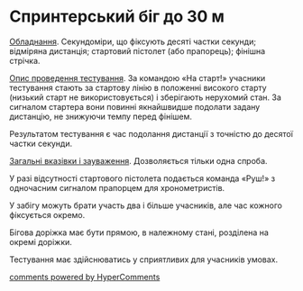 <div id="hypercomments_widget" class="js-hypercomments-widget invisible"></div>

# Спринтерський біг до 30 м

<u>Обладнання</u>. Секундоміри, що фіксують десяті частки секунди; відміряна дистанція; стартовий пістолет (або прапорець); фінішна стрічка.

<u>Опис проведення тестування</u>. За командою «На старт!» учасники тестування стають за стартову лінію в положенні високого старту (низький старт не використовується) і зберігають нерухомий стан. За сигналом стартера вони повинні якнайшвидше подолати задану дистанцію, не знижуючи темпу перед фінішем.

Результатом тестування є час подолання дистанції з точністю до десятої частки секунди.

<u>Загальні вказівки і зауваження</u>. Дозволяється тільки одна спроба.

У разі відсутності стартового пістолета подається команда «Руш!» з одночасним сигналом прапорцем для хронометристів.

У забігу можуть брати участь два і більше учасників, але час кожного фіксується окремо.

Бігова доріжка має бути прямою, в належному стані, розділена на окремі доріжки.

Тестування має здійснюватись у сприятливих для учасників умовах.

<div class="js-hypercomments-container">
<a href="http://hypercomments.com" class="hc-link" title="comments widget">comments powered by HyperComments</a>
</div>